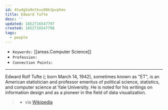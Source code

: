 ```yaml
---
id: 4tw4g5a9ntkvu98k3pvphmv
title: Edward Tufte
desc: ''
updated: 1652716547797
created: 1652716547798
tags:
  - people
---
```


- `Keywords:` [[areas.Computer Science]]
- `Profession:`
- `Connection Points:`

---

Edward Rolf Tufte (; born March 14, 1942), sometimes known as "ET", is an American statistician and professor emeritus of political science, statistics, and computer science at Yale University. He is noted for his writings on information design and as a pioneer in the field of data visualization.

> - via [Wikipedia](https://en.wikipedia.org/wiki/Edward%20Tufte)
